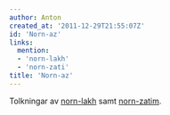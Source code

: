 ```yaml
---
author: Anton
created_at: '2011-12-29T21:55:07Z'
id: 'Norn-az'
links:
  mention:
  - 'norn-lakh'
  - 'norn-zati'
title: 'Norn-az'
---
```


Tolkningar av [norn-lakh] samt [norn-zatim].

  [norn-lakh]: norn-lakh
  [norn-zatim]: norn-zati
